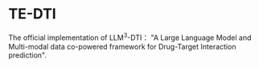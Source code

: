 # TE-DTI
The official implementation of LLM$^3$-DTI： "A Large Language Model and Multi-modal data co-powered framework for Drug-Target Interaction prediction".
